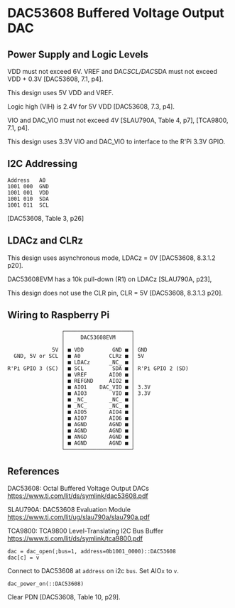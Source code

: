 # DAC53608 Buffered Voltage Output DAC

## Power Supply and Logic Levels

VDD must not exceed 6V. VREF and DAC*SCL/DAC*SDA must not exceed VDD + 0.3V  [DAC53608, 7.1, p4].

This design uses 5V VDD and VREF.

Logic high (VIH) is 2.4V for 5V VDD [DAC53608, 7.3, p4].

VIO and DAC_VIO must not exceed 4V [SLAU790A, Table 4, p7], [TCA9800, 7.1, p4].

This design uses 3.3V VIO and DAC_VIO to interface to the R'Pi 3.3V GPIO.

## I2C Addressing

```
Address   A0
1001 000  GND
1001 001  VDD
1001 010  SDA
1001 011  SCL
```

[DAC53608, Table 3, p26]

## LDACz and CLRz

This design uses asynchronous mode, LDACz = 0V [DAC53608, 8.3.1.2 p20].

DAC53608EVM has a 10k pull-down (R1) on LDACz [SLAU790A, p23],

This design does not use the CLR pin, CLR = 5V [DAC53608, 8.3.1.3 p20].

## Wiring to Raspberry Pi

```
                 ┌─────────────────────┐
                 │     DAC53608EVM     │
                 │                     │
              5V │ ■ VDD         GND ■ │ GND
  GND, 5V or SCL │ ■ A0         CLRz ■ │ 5V
                 │ ■ LDACz      _NC_ ■ │
R'Pi GPIO 3 (SC) │ ■ SCL         SDA ■ │ R'Pi GPIO 2 (SD)
                 │ ■ VREF       AIO0 ■ │
                 │ ■ REFGND     AIO2 ■ │
                 │ ■ AIO1    DAC_VIO ■ │ 3.3V
                 │ ■ AIO3        VIO ■ │ 3.3V
                 │ ■ _NC_       _NC_ ■ │
                 │ ■ _NC_       _NC_ ■ │
                 │ ■ AIO5       AIO4 ■ │
                 │ ■ AIO7       AIO6 ■ │
                 │ ■ AGND       AGND ■ │
                 │ ■ AGND       AGND ■ │
                 │ ■ ANGD       AGND ■ │
                 │ ■ AGND       AGND ■ │
                 └─────────────────────┘
```

## References

DAC53608: Octal Buffered Voltage Output DACs https://www.ti.com/lit/ds/symlink/dac53608.pdf

SLAU790A: DAC53608 Evaluation Module https://www.ti.com/lit/ug/slau790a/slau790a.pdf

TCA9800: TCA9800 Level-Translating I2C Bus Buffer https://www.ti.com/lit/ds/symlink/tca9800.pdf


```
dac = dac_open(;bus=1, address=0b1001_0000)::DAC53608
dac[c] = v
```

Connect to DAC53608 at `address` on i2c `bus`. Set AIO`x` to `v`.


```
dac_power_on(::DAC53608)
```

Clear PDN [DAC53608, Table 10, p29].

